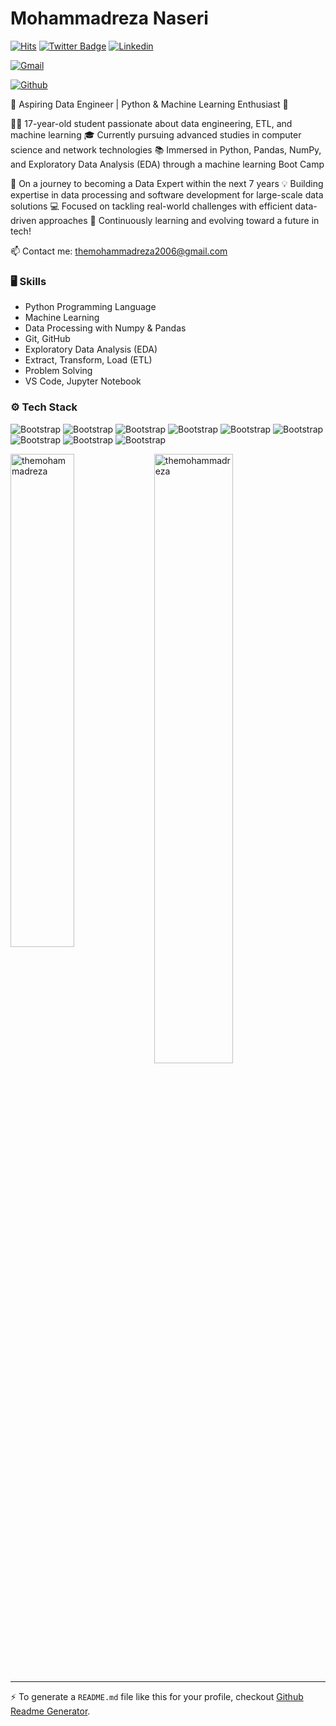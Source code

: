 # Mohammadreza Naseri

[![Hits](https://hits.seeyoufarm.com/api/count/incr/badge.svg?url=https%3A%2F%2Fgithub.com%2Fthemohammadreza%2Fthemohammadreza&count_bg=%2379C83D&title_bg=%23555555&icon=&icon_color=%23E7E7E7&title=Profile+Views&edge_flat=false)](https://hits.seeyoufarm.com)
[![Twitter Badge](https://img.shields.io/badge/-Twitter-1da1f2?labelColor=1da1f2&logo=twitter&logoColor=white&link=https://twitter.com/its_kharmagas)](https://twitter.com/its_kharmagas)
[![Linkedin](https://img.shields.io/badge/-LinkedIn-blue?style=flat&logo=Linkedin&logoColor=white)](https://www.linkedin.com/in/mohammadreza-naseri-873b7a30b/)

[![Gmail](https://img.shields.io/badge/-Gmail-c14438?style=flat&logo=Gmail&logoColor=white)](mailto:themohammadreza2006@gmail.com)

[![Github](https://img.shields.io/github/followers/themohammadreza?label=Follow&style=social)](https://github.com/themohammadreza)

🌟 Aspiring Data Engineer | Python & Machine Learning Enthusiast 🌟

🧑‍💻 17-year-old student passionate about data engineering, ETL, and machine learning
🎓 Currently pursuing advanced studies in computer science and network technologies
📚 Immersed in Python, Pandas, NumPy, and Exploratory Data Analysis (EDA) through a machine learning Boot Camp

🚀 On a journey to becoming a Data Expert within the next 7 years
💡 Building expertise in data processing and software development for large-scale data solutions
💻 Focused on tackling real-world challenges with efficient data-driven approaches
🔗 Continuously learning and evolving toward a future in tech!

📫 Contact me: themohammadreza2006@gmail.com

### 🖥 Skills

- Python Programming Language
- Machine Learning
- Data Processing with Numpy & Pandas
- Git, GitHub 
- Exploratory Data Analysis (EDA)
- Extract, Transform, Load (ETL)
- Problem Solving
- VS Code, Jupyter Notebook
### ⚙️ Tech Stack

![Bootstrap](https://img.shields.io/badge/-Python-05122A?style=flat-square&logo=Python&color=353535) ![Bootstrap](https://img.shields.io/badge/-MySQL-05122A?style=flat-square&logo=MySQL&color=353535) ![Bootstrap](https://img.shields.io/badge/-Pandas-05122A?style=flat-square&logo=Pandas&color=353535) ![Bootstrap](https://img.shields.io/badge/-Numpy-05122A?style=flat-square&logo=Numpy&color=353535) ![Bootstrap](https://img.shields.io/badge/-Plotly-05122A?style=flat-square&logo=Plotly&color=353535) ![Bootstrap](https://img.shields.io/badge/-Matplotlib-05122A?style=flat-square&logo=Matplotlib&color=353535) ![Bootstrap](https://img.shields.io/badge/-Seaborn-05122A?style=flat-square&logo=Seaborn&color=353535) ![Bootstrap](https://img.shields.io/badge/-Bokeh-05122A?style=flat-square&logo=Bokeh&color=353535) ![Bootstrap](https://img.shields.io/badge/-Visual%20Studio%20Code-05122A?style=flat-square&logo=Visual-Studio-Code&color=353535)

<div>
  <img width="45%" align="left" src="https://github-readme-stats.vercel.app/api/top-langs?username=themohammadreza&show_icons=true&locale=en&layout=compact" alt="themohammadreza" />
  <img width="50%"  src="https://github-readme-streak-stats.herokuapp.com/?user=themohammadreza&" alt="themohammadreza" />
</div>


---
:zap: To generate a `README.md` file like this for your profile, checkout [Github Readme Generator](https://hejazizo-github-profile-readme-srcstreamlit-app-i6skm7.streamlit.app/).
